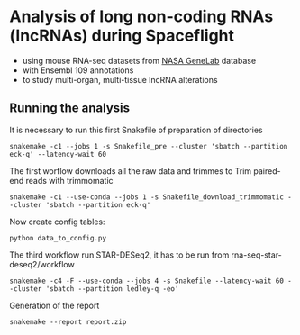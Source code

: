 # Analysis of long non-coding RNAs (lncRNAs) during Spaceflight

- using mouse RNA-seq datasets from [NASA GeneLab](https://genelab.nasa.gov) database
- with Ensembl 109 annotations
- to study multi-organ, multi-tissue lncRNA alterations

## Running the analysis

It is necessary to run this first Snakefile of preparation of directories

```
snakemake -c1 --jobs 1 -s Snakefile_pre --cluster 'sbatch --partition eck-q' --latency-wait 60
```

The first worflow downloads all the raw data and trimmes to Trim paired-end reads with trimmomatic

```
snakemake -c1 --use-conda --jobs 1 -s Snakefile_download_trimmomatic --cluster 'sbatch --partition eck-q'
```

Now create config tables:
```
python data_to_config.py
```

The third workflow run STAR-DESeq2, it has to be run from rna-seq-star-deseq2/workflow

```
snakemake -c4 -F --use-conda --jobs 4 -s Snakefile --latency-wait 60 --cluster 'sbatch --partition ledley-q -eo'
```

Generation of the report

```
snakemake --report report.zip
```


